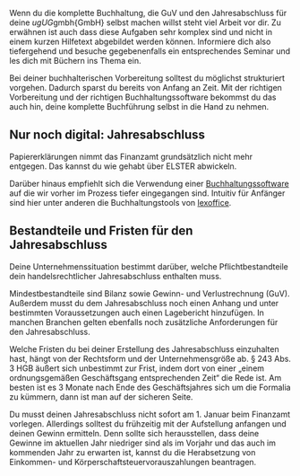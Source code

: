 Wenn du die komplette Buchhaltung, die GuV und den Jahresabschluss für deine $ug{UG}$gmbh{GmbH} selbst machen willst steht viel Arbeit vor dir. Zu erwähnen ist auch dass diese Aufgaben sehr komplex sind und nicht in einem kurzen Hilfetext abgebildet werden können. Informiere dich also tiefergehend und besuche gegebenenfalls ein entsprechendes Seminar und les dich mit Büchern ins Thema ein.

Bei deiner buchhalterischen Vorbereitung solltest du möglichst strukturiert vorgehen. Dadurch sparst du bereits von Anfang an Zeit. Mit der richtigen Vorbereitung und der richtigen Buchhaltungssoftware bekommst du das auch hin, deine komplette Buchführung selbst in die Hand zu nehmen.

## Nur noch digital: Jahresabschluss

Papiererklärungen nimmt das Finanzamt grundsätzlich nicht mehr entgegen. Das kannst du wie gehabt über ELSTER abwickeln.

Darüber hinaus empfiehlt sich die Verwendung einer [Buchhaltungssoftware](/gruendung/313A_Rechnungen) auf die wir vorher im Prozess tiefer eingegangen sind. Intuitiv für Anfänger sind hier unter anderen die Buchhaltungstools von [lexoffice](https://www.lexoffice.de/buchhaltungsprogramm/).

## Bestandteile und Fristen für den Jahresabschluss

Deine Unternehmenssituation bestimmt darüber, welche Pflichtbestandteile dein handelsrechtlicher Jahresabschluss enthalten muss.

Mindestbestandteile sind Bilanz sowie Gewinn- und Verlustrechnung (GuV). Außerdem musst du dem Jahresabschluss noch einen Anhang und unter bestimmten Voraussetzungen auch einen Lagebericht hinzufügen. In manchen Branchen gelten ebenfalls noch zusätzliche Anforderungen für den Jahresabschluss.

Welche Fristen du bei deiner Erstellung des Jahresabschluss einzuhalten hast, hängt von der Rechtsform und der Unternehmensgröße ab. § 243 Abs. 3 HGB äußert sich unbestimmt zur Frist, indem dort von einer „einem ordnungsgemäßen Geschäftsgang entsprechenden Zeit“ die Rede ist. Am besten ist es 3 Monate nach Ende des Geschäftsjahres sich um die Formalia zu kümmern, dann ist man auf der sicheren Seite.

Du musst deinen Jahresabschluss nicht sofort am 1. Januar beim Finanzamt vorlegen. Allerdings solltest du frühzeitig mit der Aufstellung anfangen und deinen Gewinn ermitteln. Denn sollte sich herausstellen, dass deine Gewinne im aktuellen Jahr niedriger sind als im Vorjahr und das auch im kommenden Jahr zu erwarten ist, kannst du die Herabsetzung von Einkommen- und Körperschaftsteuervorauszahlungen beantragen.

